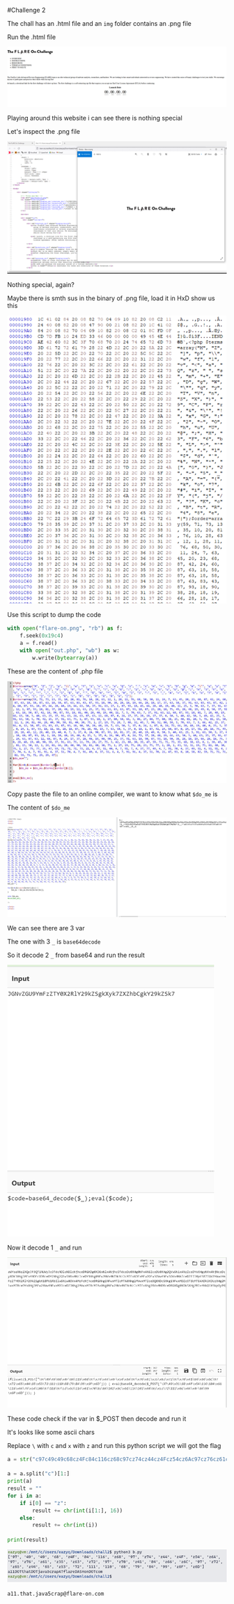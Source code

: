 #Challenge 2

The chall has an .html file and an `img` folder contains an .png file

Run the .html file

![1](1.png)

Playing around this website i can see there is nothing special

Let's inspect the .png file

![2](2.png)

Nothing special, again?

Maybe there is smth sus in the binary of .png file, load it in HxD show us this

![3](3.png)

Use this script to dump the code

```python
with open("flare-on.png", "rb") as f:
    f.seek(0x19c4)
    a = f.read()
    with open("out.php", "wb") as w:
        w.write(bytearray(a))
```

These are the content of .php file

![4](4.png)

Copy paste the file to an online compiler, we want to know what `$do_me` is

The content of `$do_me` 

![5](5.png)

We can see there are 3 var

The one with 3 `_` is `base64decode`

So it decode 2 `_` from base64 and run the result

![6](6.png)

Now it decode 1 `_` and run

![7](7.png)

These code check if the var in $_POST then decode and run it

It's looks like some ascii chars

Replace `\` with `c` and `x` with `z` and run this python script we will got the flag

```python
a = str("c97c49c49c68cz4Fc84c116cz68c97cz74cz44cz4Fcz54cz6Ac97cz76cz61cz35cz63cz72c97cz70cz41c84cz66cz6Cc97cz72cz65cz44c65cz53c72c111c110c68c79c84c99cz6Fcz6D")

a = a.split("c")[1:]
print(a)
result = ""
for i in a:
    if i[0] == "z":
        result += chr(int(i[1:], 16))
    else:
        result += chr(int(i))

print(result)

```

![8](8.png)

`a11.that.java5crap@flare-on.com`



